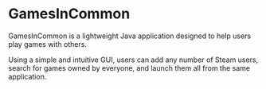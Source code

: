 GamesInCommon
=============
GamesInCommon is a lightweight Java application designed to help users play games with others. 

Using a simple and intuitive GUI, users can add any number of Steam users, search for games owned by everyone, and launch them all from the same application.